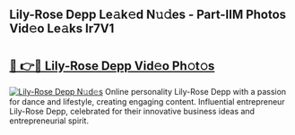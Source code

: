 ## Lily-Rose Depp Le𝚊k𝚎d N𝚞𝚍es - Part-IIM Photos Vid𝚎o Le𝚊ks Ir7V1

# <h2><a href="http://fbftlng.evod.top/?m=Lily-Rose+Depp">🔗 👉🔴 Lily-Rose Depp Vid𝚎o Ph𝚘t𝚘s</a></h2>

[![Lily-Rose Depp N𝚞d𝚎s](https://i.imgur.com/8V9OHl7.gif)](http://fbftlng.evod.top/?m=Lily-Rose+Depp)
Online personality Lily-Rose Depp with a passion for dance and lifestyle, creating engaging content. Influential entrepreneur Lily-Rose Depp, celebrated for their innovative business ideas and entrepreneurial spirit. 
